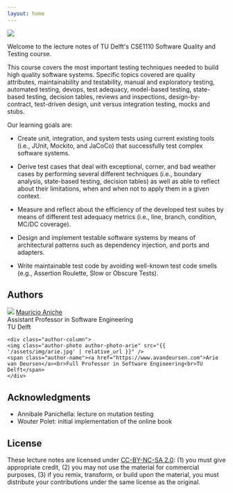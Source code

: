 ```yaml
---
layout: home
---
```


<img id="home-img" src="{{ '/assets/img/header.jpg' | relative_url }}" />

Welcome to the lecture notes of TU Delft's CSE1110 Software Quality and Testing course.

This course covers the most important testing techniques needed to build high quality software systems. Specific topics covered are quality attributes, maintainability and testability, manual and exploratory testing, automated testing, devops, test adequacy, model-based testing, state-based testing, decision tables, reviews and inspections, design-by-contract, test-driven design, unit versus integration testing, mocks and stubs.

Our learning goals are:

* Create unit, integration, and system tests using current existing tools (i.e., JUnit, Mockito, and JaCoCo) that successfully test complex software systems.

* Derive test cases that deal with exceptional, corner, and bad weather cases by performing several different techniques (i.e., boundary analysis, state-based testing, decision tables)
as well as able to reflect about their limitations, when and when not to apply them in a given context.

* Measure and reflect about the efficiency of the developed test suites by means of different test adequacy metrics (i.e., line, branch, condition, MC/DC coverage).

* Design and implement testable software systems by means of architectural patterns such as dependency injection, and ports and adapters.

* Write maintainable test code by avoiding well-known test code smells (e.g., Assertion Roulette, Slow or Obscure Tests).

## Authors

<div class="author-row">
	<div class="author-column">
	<img class="author-photo author-photo-mauricio" src="{{ '/assets/img/mauricio.jpg' | relative_url }}" />
	<span class="author-name"><a href="https://www.mauricioaniche.com">Maurício Aniche</a><br>Assistant Professor in Software Engineering<br>TU Delft</span>
	</div>

	<div class="author-column">
	<img class="author-photo author-photo-arie" src="{{ '/assets/img/arie.jpg' | relative_url }}" />
	<span class="author-name"><a href="https://www.avandeursen.com">Arie van Deursen</a><br>Full Professor in Software Engineering<br>TU Delft</span>
	</div>
</div>

## Acknowledgments

* Annibale Panichella: lecture on mutation testing
* Wouter Polet: initial implementation of the online book


## License

These lecture notes are licensed under [CC-BY-NC-SA 2.0](https://creativecommons.org/licenses/by-nc-sa/2.0/): (1) you must give appropriate credit, (2) you may not use the material for commercial purposes, (3) if you remix, transform, or build upon the material, you must distribute your contributions under the same license as the original.

